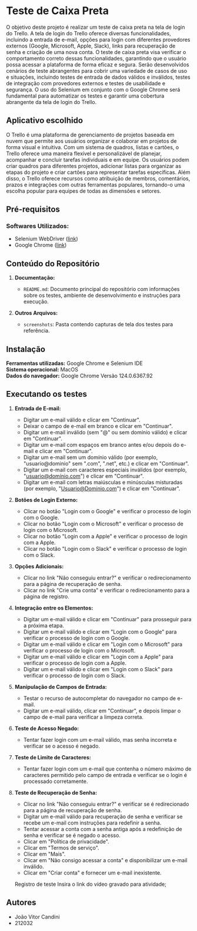 # Teste de Caixa Preta

O objetivo deste projeto é realizar um teste de caixa preta na tela de login do Trello. A tela de login do Trello oferece diversas funcionalidades, incluindo a entrada de e-mail, opções para login com diferentes provedores externos (Google, Microsoft, Apple, Slack), links para recuperação de senha e criação de uma nova conta. O teste de caixa preta visa verificar o comportamento correto dessas funcionalidades, garantindo que o usuário possa acessar a plataforma de forma eficaz e segura. Serão desenvolvidos cenários de teste abrangentes para cobrir uma variedade de casos de uso e situações, incluindo testes de entrada de dados válidos e inválidos, testes de integração com provedores externos e testes de usabilidade e segurança. O uso do Selenium em conjunto com o Google Chrome será fundamental para automatizar os testes e garantir uma cobertura abrangente da tela de login do Trello.

## Aplicativo escolhido

O Trello é uma plataforma de gerenciamento de projetos baseada em nuvem que permite aos usuários organizar e colaborar em projetos de forma visual e intuitiva. Com um sistema de quadros, listas e cartões, o Trello oferece uma maneira flexível e personalizável de planejar, acompanhar e concluir tarefas individuais e em equipe. Os usuários podem criar quadros para diferentes projetos, adicionar listas para organizar as etapas do projeto e criar cartões para representar tarefas específicas. Além disso, o Trello oferece recursos como atribuição de membros, comentários, prazos e integrações com outras ferramentas populares, tornando-o uma escolha popular para equipes de todas as dimensões e setores.

## Pré-requisitos

### Softwares Utilizados:
- Selenium WebDriver ([link](https://www.selenium.dev/))
- Google Chrome ([link](https://www.google.com/chrome))

## Conteúdo do Repositório

1. **Documentação:**
   - `README.md`: Documento principal do repositório com informações sobre os testes, ambiente de desenvolvimento e instruções para execução.

2. **Outros Arquivos:**
   - `screenshots`: Pasta contendo capturas de tela dos testes para referência.

## Instalação

**Ferramentas utilizadas:** Google Chrome e Selenium IDE  
**Sistema operacional:** MacOS  
**Dados do navegador:** Google Chrome Versão 124.0.6367.92  

## Executando os testes

1. **Entrada de E-mail:**
   - Digitar um e-mail válido e clicar em "Continuar".
   - Deixar o campo de e-mail em branco e clicar em "Continuar".
   - Digitar um e-mail inválido (sem "@" ou sem domínio válido) e clicar em "Continuar".
   - Digitar um e-mail com espaços em branco antes e/ou depois do e-mail e clicar em "Continuar".
   - Digitar um e-mail sem um domínio válido (por exemplo, "usuario@dominio" sem ".com", ".net", etc.) e clicar em "Continuar".
   - Digitar um e-mail com caracteres especiais inválidos (por exemplo, "usuario@domínio.com") e clicar em "Continuar".
   - Digitar um e-mail com letras maiúsculas e minúsculas misturadas (por exemplo, "Usuario@Dominio.com") e clicar em "Continuar".

2. **Botões de Login Externo:**
   - Clicar no botão "Login com o Google" e verificar o processo de login com o Google.
   - Clicar no botão "Login com o Microsoft" e verificar o processo de login com o Microsoft.
   - Clicar no botão "Login com a Apple" e verificar o processo de login com a Apple.
   - Clicar no botão "Login com o Slack" e verificar o processo de login com o Slack.

3. **Opções Adicionais:**
   - Clicar no link "Não conseguiu entrar?" e verificar o redirecionamento para a página de recuperação de senha.
   - Clicar no link "Crie uma conta" e verificar o redirecionamento para a página de registro.

4. **Integração entre os Elementos:**
   - Digitar um e-mail válido e clicar em "Continuar" para prosseguir para a próxima etapa.
   - Digitar um e-mail válido e clicar em "Login com o Google" para verificar o processo de login com o Google.
   - Digitar um e-mail válido e clicar em "Login com o Microsoft" para verificar o processo de login com o Microsoft.
   - Digitar um e-mail válido e clicar em "Login com a Apple" para verificar o processo de login com a Apple.
   - Digitar um e-mail válido e clicar em "Login com o Slack" para verificar o processo de login com o Slack.

5. **Manipulação de Campos de Entrada:**
   - Testar o recurso de autocompletar do navegador no campo de e-mail.
   - Digitar um e-mail válido, clicar em "Continuar", e depois limpar o campo de e-mail para verificar a limpeza correta.

6. **Teste de Acesso Negado:**
   - Tentar fazer login com um e-mail válido, mas senha incorreta e verificar se o acesso é negado.

7. **Teste de Limite de Caracteres:**
   - Tentar fazer login com um e-mail que contenha o número máximo de caracteres permitido pelo campo de entrada e verificar se o login é processado corretamente.

8. **Teste de Recuperação de Senha:**
   - Clicar no link "Não conseguiu entrar?" e verificar se é redirecionado para a página de recuperação de senha.
   - Digitar um e-mail válido para recuperação de senha e verificar se recebe um e-mail com instruções para redefinir a senha.
   - Tentar acessar a conta com a senha antiga após a redefinição de senha e verificar se é negado o acesso.
   - Clicar em "Política de privacidade".
   - Clicar em "Termos de serviço".
   - Clicar em "Mais".
   - Clicar em "Não consigo acessar a conta" e disponibilizar um e-mail inválido.
   - Clicar em "Criar conta" e fornecer um e-mail inexistente.
     

   Registro de teste
    Insira o link do vídeo gravado para atividade;


## Autores

- João Vitor Candini
- 212032
